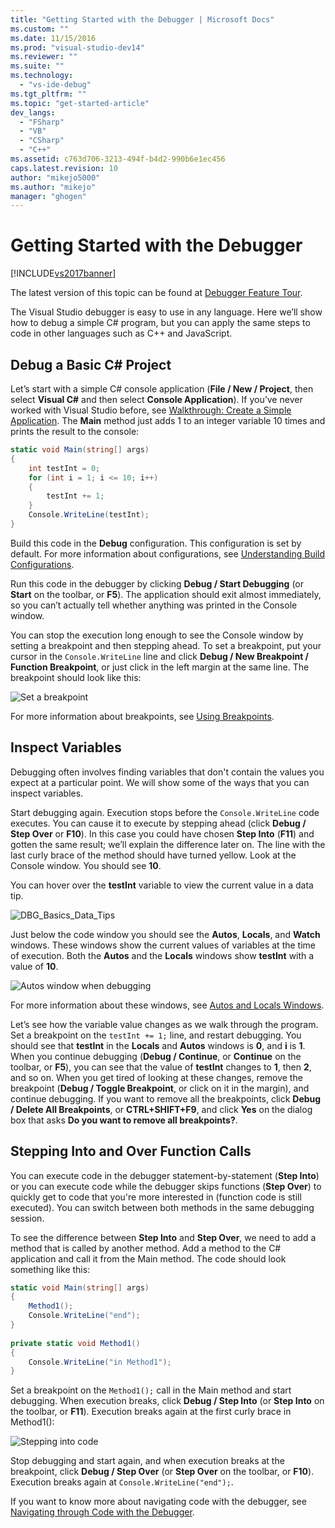 ```yaml
---
title: "Getting Started with the Debugger | Microsoft Docs"
ms.custom: ""
ms.date: 11/15/2016
ms.prod: "visual-studio-dev14"
ms.reviewer: ""
ms.suite: ""
ms.technology: 
  - "vs-ide-debug"
ms.tgt_pltfrm: ""
ms.topic: "get-started-article"
dev_langs: 
  - "FSharp"
  - "VB"
  - "CSharp"
  - "C++"
ms.assetid: c763d706-3213-494f-b4d2-990b6e1ec456
caps.latest.revision: 10
author: "mikejo5000"
ms.author: "mikejo"
manager: "ghogen"
---
```

# Getting Started with the Debugger
[!INCLUDE[vs2017banner](../includes/vs2017banner.md)]

The latest version of this topic can be found at [Debugger Feature Tour](https://docs.microsoft.com/visualstudio/debugger/debugger-feature-tour).  
  
The Visual Studio debugger is easy to use in any language. Here we’ll show how to debug a simple C# program, but you can apply the same steps to code in other languages such as C++ and JavaScript.  
  
##  <a name="BKMK_Start_debugging_a_VS_project"></a> Debug a Basic C# Project  
 Let’s start with a simple C# console application (**File / New / Project**, then select **Visual C#** and then select **Console Application**). If you’ve never worked with Visual Studio before, see [Walkthrough: Create a Simple Application](../ide/walkthrough-create-a-simple-application-with-visual-csharp-or-visual-basic.md). The **Main** method just adds 1 to an integer variable 10 times and prints the result to the console:  
  
```csharp  
static void Main(string[] args)  
{  
    int testInt = 0;  
    for (int i = 1; i <= 10; i++)  
    {  
        testInt += 1;  
    }  
    Console.WriteLine(testInt);  
}  
```  
  
 Build this code in the **Debug** configuration. This configuration is set by default. For more information about configurations, see [Understanding Build Configurations](../ide/understanding-build-configurations.md).  
  
 Run this code in the debugger by clicking **Debug / Start Debugging** (or **Start** on the toolbar, or **F5**). The application should exit almost immediately, so you can’t actually tell whether anything was printed in the Console window.  
  
 You can stop the execution long enough to see the Console window by setting a breakpoint and then stepping ahead. To set a breakpoint, put your cursor in the `Console.WriteLine` line and click **Debug / New Breakpoint / Function Breakpoint**, or just click in the left margin at the same line. The breakpoint should look like this:  
  
 ![Set a breakpoint](../debugger/media/getstartedbreakpoint.png "GetStartedBreakpoint")  
  
 For more information about breakpoints, see [Using Breakpoints](../debugger/using-breakpoints.md).  
  
##  <a name="BKMK_Inspect_Variables"></a> Inspect Variables  
 Debugging often involves finding variables that don't contain the values you expect at a particular point. We will show some of the ways that you can inspect variables.  
  
 Start debugging again. Execution stops before the `Console.WriteLine` code executes. You can cause it to execute by stepping ahead (click **Debug / Step Over** or **F10**). In this case you could have chosen **Step Into** (**F11**) and gotten the same result; we’ll explain the difference later on. The line with the last curly brace of the method should have turned yellow. Look at the Console window. You should see **10**.  
  
 You can hover over the **testInt** variable to view the current value in a data tip.  
  
 ![DBG&#95;Basics&#95;Data&#95;Tips](../debugger/media/dbg-basics-data-tips.png "DBG_Basics_Data_Tips")  
  
 Just below the code window you should see the **Autos**, **Locals**, and **Watch** windows. These windows show the current values of variables at the time of execution. Both the **Autos** and the **Locals** windows show **testInt** with a value of **10**.  
  
 ![Autos window when debugging](../debugger/media/getstartedwindows.png "GetStartedWindows")  
  
 For more information about these windows, see [Autos and Locals Windows](../debugger/autos-and-locals-windows.md).  
  
 Let’s see how the variable value changes as we walk through the program. Set a breakpoint on the `testInt += 1;` line, and restart debugging. You should see that **testInt** in the **Locals** and **Autos** windows is **0**, and **i** is **1**. When you continue debugging (**Debug / Continue**, or **Continue** on the toolbar, or **F5**), you can see that the value of **testInt** changes to **1**, then **2**, and so on. When you get tired of looking at these changes, remove the breakpoint (**Debug / Toggle Breakpoint**, or click on it in the margin), and continue debugging. If you want to remove all the breakpoints, click **Debug / Delete All Breakpoints**, or **CTRL+SHIFT+F9**, and click **Yes** on the dialog box that asks **Do you want to remove all breakpoints?**.  
  
## Stepping Into and Over Function Calls  
 You can execute code in the debugger statement-by-statement (**Step Into**) or you can execute code while the debugger skips functions (**Step Over**) to quickly get to code that you're more interested in (function code is still executed). You can switch between both methods in the same debugging session.  
  
 To see the difference between **Step Into** and **Step Over**, we need to add a method that is called by another method. Add a method to the C# application and call it from the Main method. The code should look something like this:  
  
```csharp  
static void Main(string[] args)  
{  
    Method1();  
    Console.WriteLine("end");  
}  
  
private static void Method1()  
{  
    Console.WriteLine("in Method1");  
}  
```  
  
 Set a breakpoint on the `Method1();` call in the Main method and start debugging. When execution breaks, click **Debug / Step Into** (or **Step Into** on the toolbar, or **F11**). Execution breaks again at the first curly brace in Method1():  
  
 ![Stepping into code](../debugger/media/getstartedstepinto.png "GetStartedStepInto")  
  
 Stop debugging and start again, and when execution breaks at the breakpoint, click **Debug / Step Over** (or **Step Over** on the toolbar, or **F10**). Execution breaks again at `Console.WriteLine("end");`.  
  
 If you want to know more about navigating code with the debugger, see [Navigating through Code with the Debugger](../debugger/navigating-through-code-with-the-debugger.md).





